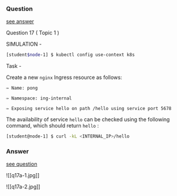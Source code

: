 ### Question

[see answer](#answer)

Question 17 ( Topic 1 )

SIMULATION -

```bash
[student$node-1] $ kubectl config use-context k8s
```

Task -

Create a new `nginx` Ingress resource as follows:

	✑ Name: pong
	
	✑ Namespace: ing-internal
	
	✑ Exposing service hello on path /hello using service port 5678

The availability of service `hello` can be checked using the following command, which should return `hello` :

```bash
[student@node-1] $ curl -kL <INTERNAL_IP>/hello
```
























### Answer

[see question](#question)

![[q17a-1.jpg]]

![[q17a-2.jpg]]
